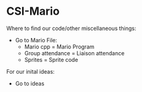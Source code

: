 # CSI-Mario

Where to find our code/other miscellaneous things:
* Go to Mario File:
  * Mario cpp = Mario Program
  * Group attendance = Liaison attendance
  * Sprites = Sprite code
  
For our inital ideas:
* Go to ideas

